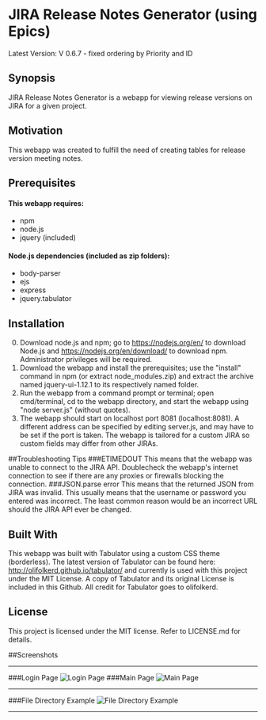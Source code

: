 # JIRA Release Notes Generator (using Epics)
Latest Version: V 0.6.7 - fixed ordering by Priority and ID
## Synopsis
JIRA Release Notes Generator is a webapp for viewing release versions on JIRA for a given project.

## Motivation
This webapp was created to fulfill the need of creating tables for release version meeting notes.

## Prerequisites
#### This webapp requires:
- npm
- node.js
- jquery (included)

#### Node.js dependencies (included as zip folders):
- body-parser
- ejs
- express
- jquery.tabulator

## Installation
0. Download node.js and npm; go to https://nodejs.org/en/ to download Node.js and https://nodejs.org/en/download/ to download npm. Administrator privileges will be required.
1. Download the webapp and install the prerequisites; use the "install" command in npm (or extract node_modules.zip) and extract the archive named jquery-ui-1.12.1 to its respectively named folder.
2. Run the webapp from a command prompt or terminal; open cmd/terminal, cd  to the webapp directory, and start the webapp using "node server.js" (without quotes).
3. The webapp should start on localhost port 8081 (localhost:8081). A different address can be specified by editing server.js, and may have to be set if the port is taken. The webapp is tailored for a custom JIRA so custom fields may differ from other JIRAs.

##Troubleshooting Tips
###ETIMEDOUT
This means that the webapp was unable to connect to the JIRA API. Doublecheck the webapp's internet connection to see if there are any proxies or firewalls blocking the connection.
###JSON.parse error
This means that the returned JSON from JIRA was invalid. This usually means that the username or password you entered was incorrect. The least common reason would be an incorrect URL should the JIRA API ever be changed.

## Built With
This webapp was built with Tabulator using a custom CSS theme (borderless). The latest version of Tabulator can be found here: http://olifolkerd.github.io/tabulator/ and currently is used with this project under the MIT License. A copy of Tabulator and its original License is included in this Github. All credit for Tabulator goes to olifolkerd.

## License
This project is licensed under the MIT license. Refer to LICENSE.md for details.


##Screenshots
***
###Login Page
![Login Page](https://github.com/PigwidgeonDeluxe/JIRA_Release_Notes_Generator/blob/master/jira%20release%20note%20generator%20login.png)
###Main Page
![Main Page](https://github.com/PigwidgeonDeluxe/JIRA_Release_Notes_Generator/blob/master/jira%20release%20note%20generator%20table.png)
***
###File Directory Example
![File Directory Example](https://github.com/PigwidgeonDeluxe/JIRA_Release_Notes_Generator/blob/master/file%20directory%20example.png)
***

